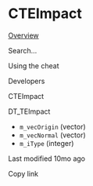 # CTEImpact



[Overview](broken-reference)

Search…



Using the cheat



Developers



CTEImpact

DT\_TEImpact

* `m_vecOrigin` (vector)
* `m_vecNormal` (vector)
* `m_iType` (integer)



Last modified 10mo ago

Copy link
